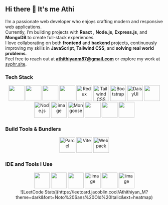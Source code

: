## Hi there 👋 It's me Athi

I’m a passionate web developer who enjoys crafting modern and responsive web applications.  
Currently, I’m building projects with **React** , **Node.js**, **Express.js**, and **MongoDB** to create full-stack experiences.  
I love collaborating on both **frontend** and **backend** projects, continuously improving my skills in **JavaScript**, **Tailwind CSS**, and **solving real world problems**.  
Feel free to reach out at **[athithiyanm87@gmail.com](mailto:athithiyanm87@gmail.com)** or explore my work at [syphr.site](https://www.syphr.site/).


### Tech Stack
<div align="center">
  <!-- HTML -->
  <img height="50" width="50" src="https://img.icons8.com/color/48/000000/html-5.png" />
  <!-- CSS -->
  <img height="50" width="50" src="https://img.icons8.com/color/48/000000/css3.png" />
  <!-- JavaScript -->
  <img height="50" width="50" src="https://img.icons8.com/color/48/000000/javascript.png"/>
  <!-- React -->
  <img height="50" width="50" src="https://img.icons8.com/color/48/000000/react-native.png"/>
  <!-- Redux -->
  <img width="50" height="50" alt="Redux" src="https://github.com/user-attachments/assets/9fbd2c4e-8fbf-4ef2-8759-d740c0c4cdcd" />
  <!-- Tailwind CSS -->
  <img width="50" height="50" alt="Tailwind CSS" src="https://github.com/user-attachments/assets/bd69be61-0cf0-487a-9266-458e02e2bbc3" />
  <!-- Bootstrap -->
  <img width="50" height="50" alt="Bootstrap" src="https://github.com/user-attachments/assets/91f41939-3102-485b-b421-a458868fce65" />
  <!-- DaisyUI -->
  <img width="50" height="50" alt="DaisyUI" src="https://img.daisyui.com/images/daisyui/wallpaper-black.png" /> 
  <!-- Firebase -->
  <img height="50" width="50" src="https://img.icons8.com/color/48/000000/google-firebase-console.png"/>
  <!-- Node.js -->
  <img width="50" height="50" alt="Node.js" src="https://img.icons8.com/color/48/000000/nodejs.png" />
  <!-- Express.js -->
  <img width="50" height="50" alt="image" src="https://github.com/user-attachments/assets/dce7711e-2d78-429e-b2c5-7cfc0e94617f" />
  <!-- Mongoose -->
  <img width="50" height="50" alt="Mongoose" src="https://mongoosejs.com/docs/images/mongoose5_62x30_transparent.png" />
  <!-- MongoDB -->
  <img height="50" width="50" src="https://img.icons8.com/color/48/000000/mongodb.png"/>
  <!-- C++ -->
  <img height="50" width="50" src="https://img.icons8.com/color/48/000000/c-plus-plus-logo.png" />
  <!-- Java -->
  <img height="50" width="50" src="https://img.icons8.com/color/48/000000/java-coffee-cup-logo.png" />
</div>

### Build Tools & Bundlers
 <div align="center">
  <!-- Parcel -->
  <img width="50" height="50" alt="Parcel" src="https://parceljs.org/avatar.844b34b7.avif"/>
  <!-- Vite -->
  <img width="50" height="50" alt="Vite" src="https://vitejs.dev/logo.svg" />
  <!-- Webpack -->
  <img width="50" height="50" alt="Webpack" src="https://raw.githubusercontent.com/webpack/media/master/logo/icon-square-big.png" />
</div>

### IDE and Tools I Use
<div align = "center">
  <img height="50" width="50" src="https://img.icons8.com/color/48/000000/visual-studio-code-2019.png"/> 
  <img height="50" width="50" src="https://img.icons8.com/color/50/000000/git.png"/> 
  <img height="50" src="https://img.icons8.com/officel/480/null/java-eclipse.png"/>  
  <img width="50" height="50" alt="image" src="https://github.com/user-attachments/assets/4311712d-d77f-40b8-b386-55dc1c9c92d8" /> 
  <img height="50" width="50" src="https://img.icons8.com/color/48/000000/pycharm.png"/> 
  <img width="50" height="50" alt="image" src="https://github.com/user-attachments/assets/980c1ace-f94b-489f-ab07-984f1a040a84" />
</div>

<div align = "center"> 
  ![LeetCode Stats](https://leetcard.jacoblin.cool/Athithiyan_M?theme=dark&font=Noto%20Sans%20Old%20Italic&ext=heatmap)
</div>
<div align = "center> 
   [![Athi's GitHub stats](https://github-readme-stats.vercel.app/api?username=Athi-m-dev)](https://github.com/Athi-m-dev/github-readme-stats)
</div>

